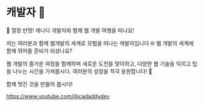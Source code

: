 # 캐발자 👋

🚀 열정 만땅! 캐나다 개발자와 함께 웹 개발 여행을 떠나요!

저는 여러분과 함께 웹개발의 세계로 모험을 떠나는 캐발자입니다 🌐 웹 개발의 세계에 함께 뛰어들 준비가 되셨나요?

웹 개발의 즐거운 여정을 함께하며 새로운 도전을 맞이하고, 다양한 웹 기술을 익히고 팁을 나누는 시간을 가져봅시다. 여러분의 성장을 적극 응원합니다!  🚀

함께 멋진 것을 만들어 봅시다!

https://www.youtube.com/@cadaddydev
